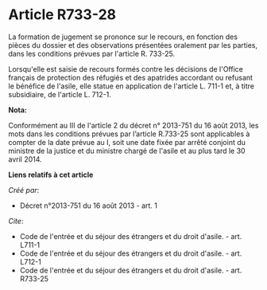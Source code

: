 # Article R733-28

La formation de jugement se prononce sur le recours, en fonction des pièces du dossier et des observations présentées
oralement par les parties, dans les conditions prévues par l'article R. 733-25. 

Lorsqu'elle est saisie de recours formés contre les décisions de l'Office français de protection des réfugiés et des
apatrides accordant ou refusant le bénéfice de l'asile, elle statue en application de l'article L. 711-1 et, à titre
subsidiaire, de l'article L. 712-1.

**Nota:**

Conformément au III de l'article 2 du décret n° 2013-751 du 16 août 2013, les mots  dans les conditions prévues par l’article
R.733-25  sont applicables à compter de la date prévue au I, soit une date fixée par arrêté conjoint du ministre de la
justice et du ministre chargé de l'asile et au plus tard le 30 avril 2014.

**Liens relatifs à cet article**

_Créé par_:

  - Décret n°2013-751 du 16 août 2013 - art. 1

_Cite_:

  - Code de l'entrée et du séjour des étrangers et du droit d'asile. - art. L711-1
  - Code de l'entrée et du séjour des étrangers et du droit d'asile. - art. L712-1
  - Code de l'entrée et du séjour des étrangers et du droit d'asile. - art. R733-25

